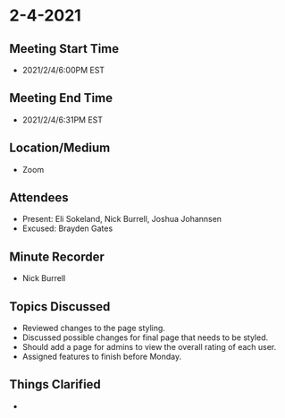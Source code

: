 # 2-4-2021
## Meeting Start Time
- 2021/2/4/6:00PM EST

## Meeting End Time
- 2021/2/4/6:31PM EST

## Location/Medium
- Zoom

## Attendees
- Present: Eli Sokeland, Nick Burrell, Joshua Johannsen
- Excused: Brayden Gates

## Minute Recorder
- Nick Burrell

## Topics Discussed
- Reviewed changes to the page styling.
- Discussed possible changes for final page that needs to be styled.
- Should add a page for admins to view the overall rating of each user.
- Assigned features to finish before Monday.
## Things Clarified
- 
